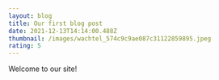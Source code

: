 ```yaml
---
layout: blog
title: Our first blog post
date: 2021-12-13T14:14:00.488Z
thumbnail: /images/wachtel_574c9c9ae087c31122859895.jpeg
rating: 5
---
```

Welcome to our site!